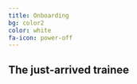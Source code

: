 ```yaml
---
title: Onboarding
bg: color2
color: white
fa-icon: power-off
---
```


## The just-arrived trainee



